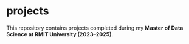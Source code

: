 # projects
This repository contains projects completed during my **Master of Data Science at RMIT University (2023–2025)**.
